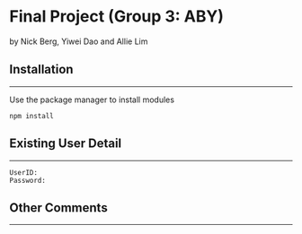 
# Final Project (Group 3: ABY) 


by Nick Berg, Yiwei Dao and Allie Lim

## Installation

---

Use the package manager to install modules

```
npm install
```

## Existing User Detail

---

```
UserID:
Password:
```

## Other Comments

---



